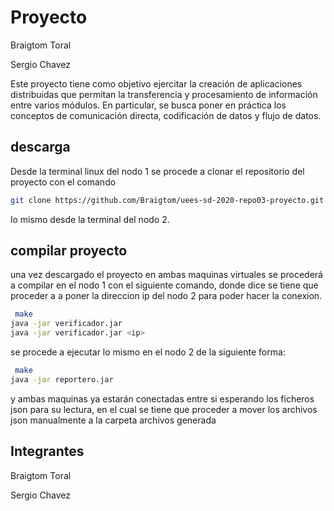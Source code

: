 # Proyecto

Braigtom Toral

Sergio Chavez

 Este proyecto tiene como objetivo ejercitar la creación de aplicaciones distribuidas que permitan la transferencia y procesamiento de información entre varios módulos. En particular, se busca poner en práctica los conceptos de comunicación directa, codificación de datos y flujo de datos.




## descarga

Desde la terminal linux del nodo 1 se procede a clonar el repositorio del proyecto con el comando 
 
```bash
git clone https://github.com/Braigtom/uees-sd-2020-repo03-proyecto.git
```

lo mismo desde la terminal del nodo 2.


## compilar proyecto

una vez descargado el proyecto en ambas maquinas virtuales se procederá a compilar en el nodo 1 con el siguiente comando, donde dice <ip> se tiene que proceder a a poner la direccion ip del nodo 2 para poder hacer la conexion.
   

```bash
 make
java -jar verificador.jar
java -jar verificador.jar <ip>
``` 

se procede a ejecutar lo mismo en el nodo 2 de la siguiente forma: 

```bash
 make
java -jar reportero.jar
``` 
y ambas maquinas ya estarán conectadas entre si esperando los ficheros json para su lectura, en el cual se tiene que proceder a mover los archivos json manualmente a la carpeta archivos generada
                   


## Integrantes
Braigtom Toral

Sergio Chavez
